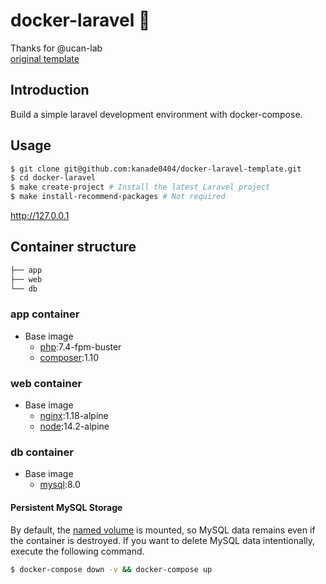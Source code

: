# docker-laravel 🐳

Thanks for @ucan-lab  
[original template](https://github.com/ucan-lab/docker-laravel)

## Introduction

Build a simple laravel development environment with docker-compose.

## Usage

```bash
$ git clone git@github.com:kanade0404/docker-laravel-template.git
$ cd docker-laravel
$ make create-project # Install the latest Laravel project
$ make install-recommend-packages # Not required
```

http://127.0.0.1

## Container structure

```bash
├── app
├── web
└── db
```

### app container

- Base image
  - [php](https://hub.docker.com/_/php):7.4-fpm-buster
  - [composer](https://hub.docker.com/_/composer):1.10

### web container

- Base image
  - [nginx](https://hub.docker.com/_/nginx):1.18-alpine
  - [node](https://hub.docker.com/_/node):14.2-alpine

### db container

- Base image
  - [mysql](https://hub.docker.com/_/mysql):8.0

#### Persistent MySQL Storage

By default, the [named volume](https://docs.docker.com/compose/compose-file/#volumes) is mounted, so MySQL data remains even if the container is destroyed.
If you want to delete MySQL data intentionally, execute the following command.

```bash
$ docker-compose down -v && docker-compose up
```
